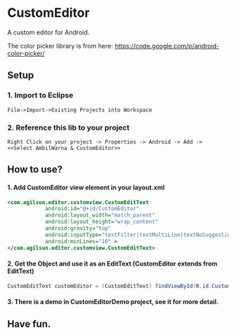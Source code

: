 CustomEditor
============

A custom editor for Android.

The color picker library is from here: https://code.google.com/p/android-color-picker/

    
## Setup
### 1. Import to Eclipse
    
    File->Import->Existing Projects into Workspace
    
### 2. Reference this lib to your project
    
    Right Click on your project -> Properties -> Android -> Add -> <<Select AmbilWarna & CustomEditor>> 

## How to use?
#### 1. Add CustomEditor view element in your layout.xml
```XML
<com.agilsun.editor.customview.CustomEditText
            android:id="@+id/CustomEditor"
            android:layout_width="match_parent"
            android:layout_height="wrap_content"
            android:gravity="top"
            android:inputType="textFilter|textMultiLine|textNoSuggestions"
            android:minLines="10" >
</com.agilsun.editor.customview.CustomEditText>
```
#### 2. Get the Object and use it as an EditText (CustomEditor extends from EditText)
```Java
CustomEditText customEditor = (CustomEditText) findViewById(R.id.CustomEditor);
```
#### 3. There is a demo in CustomEditorDemo project, see it for more detail.

## Have fun.